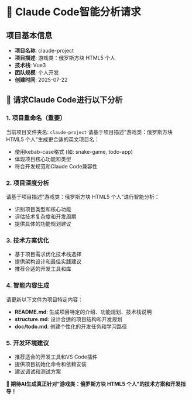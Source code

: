 # 🤖 Claude Code智能分析请求

## 项目基本信息
- **项目名称**: claude-project
- **项目描述**: 游戏类：俄罗斯方块 HTML5 个人
- **技术栈**: Vue3
- **团队规模**: 个人开发
- **创建时间**: 2025-07-22

## 🎯 请求Claude Code进行以下分析

### 1. 项目重命名（重要）
当前项目文件夹名: `claude-project`
请基于项目描述"游戏类：俄罗斯方块 HTML5 个人"生成更合适的英文项目名：
- 使用kebab-case格式 (如: snake-game, todo-app)
- 体现项目核心功能和类型
- 符合开发规范和Claude Code兼容性

### 2. 项目深度分析
请基于项目描述"游戏类：俄罗斯方块 HTML5 个人"进行智能分析：
- 识别项目类型和核心功能
- 评估技术复杂度和开发周期
- 提供具体的功能规划建议

### 3. 技术方案优化
- 基于项目需求优化技术栈选择
- 提供架构设计和最佳实践建议
- 推荐合适的开发工具和库

### 4. 智能内容生成
请更新以下文件为项目特定内容：
- **README.md**: 生成项目特定的介绍、功能规划、技术栈说明
- **structure.md**: 设计合适的项目结构和开发规划
- **doc/todo.md**: 创建个性化的开发任务和学习路径

### 5. 开发环境建议
- 推荐适合的开发工具和VS Code插件
- 提供项目初始化命令和依赖安装
- 建议调试和测试方案

**🤖 期待AI生成真正针对"游戏类：俄罗斯方块 HTML5 个人"的技术方案和开发指导！**
